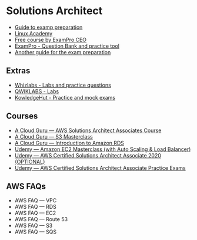 # Solutions Architect
- [Guide to examp preparation](https://blog.usejournal.com/passing-the-aws-solutions-architect-associate-exam-in-2019-81fccb7caebd)
- [Linux Academy](https://linuxacademy.com/)
- [Free course by ExamPro CEO](https://dev.to/exampro/the-free-aws-certified-solutions-architect-associate-study-course-275-videos-3412)
- [ExamPro - Question Bank and practice tool](https://app.exampro.co/exams)
- [Another guide for the exam preparation](https://medium.com/@qwe16165850/how-to-prepare-aws-solution-architect-associate-certification-exam-ac34be62ece9)

## Extras
- [Whizlabs - Labs and practice questions](https://www.whizlabs.com/)
- [QWIKLABS - Labs](https://www.qwiklabs.com/)
- [KowledgeHut - Practice and mock exams](https://www.knowledgehut.com/practice-tests/aws-solutions-architect-associate)

## Courses
- [A Cloud Guru — AWS Solutions Architect Associates Course](https://www.udemy.com/course/aws-certified-solutions-architect-associate/)
- [A Cloud Guru — S3 Masterclass](https://acloud.guru/learn/s3-masterclass)
- [A Cloud Guru — Introduction to Amazon RDS](https://acloud.guru/learn/aws-rds)
- [Udemy — Amazon EC2 Masterclass (with Auto Scaling & Load Balancer)](https://www.udemy.com/course/aws-ec2-masterclass/)
- [Udemy — AWS Certified Solutions Architect Associate 2020 (OPTIONAL)](https://www.udemy.com/course/aws-certified-solutions-architect-associate-saa-c02/)
- [Udemy — AWS Certified Solutions Architect Associate Practice Exams](https://www.udemy.com/course/aws-certified-solutions-architect-associate-amazon-practice-exams-saa-c02/)

## AWS FAQs
- AWS FAQ — VPC
- AWS FAQ — RDS
- AWS FAQ — EC2
- AWS FAQ — Route 53
- AWS FAQ — S3
- AWS FAQ — SQS

